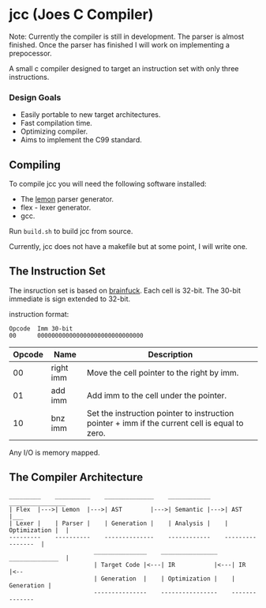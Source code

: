 # jcc (Joes C Compiler)
Note: Currently the compiler is still in development. The parser is almost
finished. Once the parser has finished I will work on implementing a
prepocessor.

A small c compiler designed to target an instruction set with only three
instructions.

### Design Goals
- Easily portable to new target architectures.
- Fast compilation time.
- Optimizing compiler.
- Aims to implement the C99 standard.

## Compiling
To compile jcc you will need the following software installed:
- The [lemon](https://www.hwaci.com/sw/lemon/) parser generator.
- flex - lexer generator.
- gcc.

Run `build.sh` to build jcc from source.

Currently, jcc does not have a makefile but at some point, I will write one.

## The Instruction Set
The insruction set is based on [brainfuck](https://esolangs.org/wiki/Brainfuck).
Each cell is 32-bit. The 30-bit immediate is sign extended to 32-bit.

instruction format:<br>
```
Opcode  Imm 30-bit
00      000000000000000000000000000000
```

| Opcode |  Name       |  Description                                              |
|--------|-------------|-----------------------------------------------------------|
| 00     |  right imm  |  Move the cell pointer to the right by imm.               |
| 01     |  add   imm  |  Add imm to the cell under the pointer.                   |
| 10     |  bnz   imm  |  Set the instruction pointer to instruction pointer + imm if the current cell is equal to zero. |

Any I/O is memory mapped.

## The Compiler Architecture
```
_________    __________    ______________    ____________    ________________
| Flex  |--->| Lemon  |--->| AST        |--->| Semantic |--->| AST          |___
| Lexer |    | Parser |    | Generation |    | Analysis |    | Optimization |  |
---------    ----------    --------------    ------------    ----------------  |
                        _______________    ________________    ______________  |
                        | Target Code |<---| IR           |<---| IR         |<--
                        | Generation  |    | Optimization |    | Generation |
                        ---------------    ----------------    --------------
```
